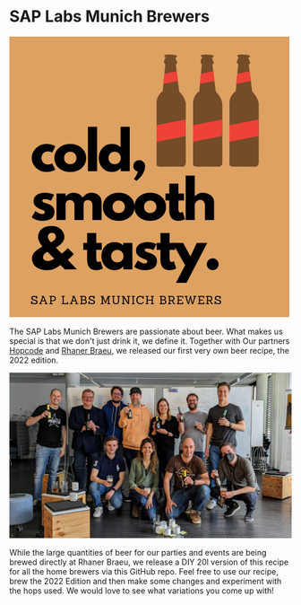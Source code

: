 # SAP Labs Munich Brewers

![SAP Labs Munich Brewers Logo](res/logo.png)

The SAP Labs Munich Brewers are passionate about beer. What makes us special is that we don't just drink it, we define it. Together with Our partners [Hopcode](https://www.hopcode.bayern/en/) and [Rhaner Braeu](https://www.rhaner.de/), we released our first very own beer recipe, the 2022 edition. 

![SAP Labs Munich Brewers at the Beer Definition Workshop in Munich](res/social1.jpeg)

While the large quantities of beer for our parties and events are being brewed directly at Rhaner Braeu, we release a DIY 20l version of this recipe for all the home brewers via this GitHub repo. Feel free to use our recipe, brew the 2022 Edition and then make some changes and experiment with the hops used. We would love to see what variations you come up with!